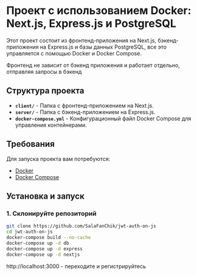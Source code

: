# Проект с использованием Docker: Next.js, Express.js и PostgreSQL

Этот проект состоит из фронтенд-приложения на Next.js, бэкенд-приложения на Express.js и базы данных PostgreSQL, все это управляется с помощью Docker и Docker Compose.

Фронтенд не зависит от бэкенд приложения и работает отдельно, отправляя запросы в бэкенд

## Структура проекта

- **`client/`** - Папка с фронтенд-приложением на Next.js.
- **`server/`** - Папка с бэкенд-приложением на Express.js.
- **`docker-compose.yml`** - Конфигурационный файл Docker Compose для управления контейнерами.

## Требования

Для запуска проекта вам потребуются:
- [Docker](https://www.docker.com/get-started)
- [Docker Compose](https://docs.docker.com/compose/install/)

## Установка и запуск

### 1. Склонируйте репозиторий

```bash
git clone https://github.com/SalaFanChik/jwt-auth-on-js
cd jwt-auth-on-js
docker-compose build --no-cache
docker-compose up -d db
docker-compose up -d express
docker-compose up -d nextjs
```

http://localhost:3000 - переходите и регистрируйтесь
